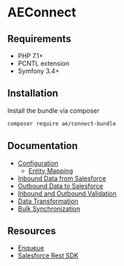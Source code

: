 # AEConnect

## Requirements

* PHP 7.1+
* PCNTL extension
* Symfony 3.4+

## Installation

Install the bundle via composer

```bash
composer require ae/connect-bundle
```

## Documentation
* [Configuration](Resources/docs/config/README.md)
    * [Entity Mapping](Resources/docs/config/entity_mapping.md)
* [Inbound Data from Salesforce](Resources/docs/inbound/README.md)
* [Outbound Data to Salesforce](Resources/docs/outbound/README.md)
* [Inbound and Outbound Validation](Resources/docs/validation/README.md)
* [Data Transformation](Resources/docs/transformers/README.md)
* [Bulk Synchronization](Resources/docs/bulk/README.md)

## Resources
* [Enqueue](https://github.com/php-enqueue/enqueue-dev)
* [Salesforce Rest SDK](https://github.com/advisors-excel-llc/salesforce-rest-sdk)
